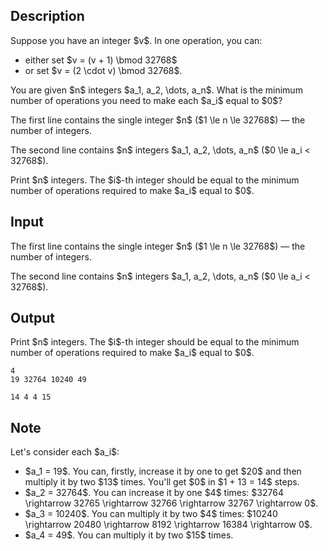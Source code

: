 ## Description

<div><p>Suppose you have an integer $v$. In one operation, you can: </p><ul> <li> either set $v = (v + 1) \bmod 32768$ </li><li> or set $v = (2 \cdot v) \bmod 32768$. </li></ul><p>You are given $n$ integers $a_1, a_2, \dots, a_n$. What is the minimum number of operations you need to make each $a_i$ equal to $0$?</p></div><div class="input-specification"><p>The first line contains the single integer $n$ ($1 \le n \le 32768$)&nbsp;— the number of integers.</p><p>The second line contains $n$ integers $a_1, a_2, \dots, a_n$ ($0 \le a_i &lt; 32768$).</p></div><div class="output-specification"><p>Print $n$ integers. The $i$-th integer should be equal to the minimum number of operations required to make $a_i$ equal to $0$.</p></div>

## Input

<p>The first line contains the single integer $n$ ($1 \le n \le 32768$)&nbsp;— the number of integers.</p><p>The second line contains $n$ integers $a_1, a_2, \dots, a_n$ ($0 \le a_i &lt; 32768$).</p>

## Output

<p>Print $n$ integers. The $i$-th integer should be equal to the minimum number of operations required to make $a_i$ equal to $0$.</p>





```input1
4
19 32764 10240 49
```




```output1
14 4 4 15
```



## Note

<p>Let's consider each $a_i$: </p><ul> <li> $a_1 = 19$. You can, firstly, increase it by one to get $20$ and then multiply it by two $13$ times. You'll get $0$ in $1 + 13 = 14$ steps. </li><li> $a_2 = 32764$. You can increase it by one $4$ times: $32764 \rightarrow 32765 \rightarrow 32766 \rightarrow 32767 \rightarrow 0$. </li><li> $a_3 = 10240$. You can multiply it by two $4$ times: $10240 \rightarrow 20480 \rightarrow 8192 \rightarrow 16384 \rightarrow 0$. </li><li> $a_4 = 49$. You can multiply it by two $15$ times. </li></ul>
